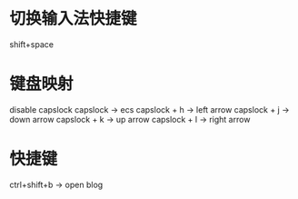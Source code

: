 # 切换输入法快捷键
shift+space

# 键盘映射
disable capslock
capslock -> ecs
capslock + h -> left arrow
capslock + j -> down arrow
capslock + k -> up arrow
capslock + l -> right arrow

# 快捷键
ctrl+shift+b -> open blog